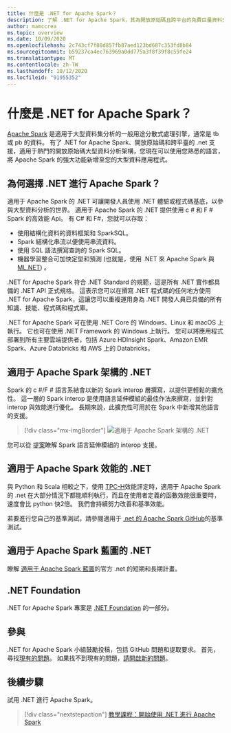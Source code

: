 ```yaml
---
title: 什麼是 .NET for Apache Spark？
description: 了解 .NET for Apache Spark，其為開放原始碼且跨平台的免費巨量資料分析架構，可將 Spark 帶到撰寫 .NET 程式碼的任何地方。
author: mamccrea
ms.topic: overview
ms.date: 10/09/2020
ms.openlocfilehash: 2c743cf7f88d857fb87aed123bd687c353fd8b84
ms.sourcegitcommit: b59237ca4ec763969a0dd775a3f8f39f8c59fe24
ms.translationtype: MT
ms.contentlocale: zh-TW
ms.lasthandoff: 10/12/2020
ms.locfileid: "91955352"
---
```

# <a name="what-is-net-for-apache-spark"></a>什麼是 .NET for Apache Spark？

[Apache Spark](what-is-spark.md) 是適用于大型資料集分析的一般用途分散式處理引擎，通常是 tb 或 pb 的資料。 有了 .NET for Apache Spark、開放原始碼和跨平臺的 .net 支援，適用于熱門的開放原始碼大型資料分析架構，您現在可以使用您熟悉的語言，將 Apache Spark 的強大功能新增至您的大型資料應用程式。

## <a name="why-choose-net-for-apache-spark"></a>為何選擇 .NET 進行 Apache Spark？

適用于 Apache Spark 的 .NET 可讓開發人員使用 .NET 體驗或程式碼基底，以參與大型資料分析的世界。 適用于 Apache Spark 的 .NET 提供使用 c # 和 F # Spark 的高效能 Api。 有 C# 和 F#，您就可以存取：

* 使用結構化資料的資料框架和 SparkSQL。
* Spark 結構化串流以便使用串流資料。
* 使用 SQL 語法撰寫查詢的 Spark SQL。
* 機器學習整合可加快定型和預測 (也就是，使用 .NET 來 Apache Spark 與 [ML.NET](https://dot.net/ml)) 。

.NET for Apache Spark 符合 .NET Standard 的規範，這是所有 .NET 實作都具備的 .NET API 正式規格。 這表示您可以在撰寫 .NET 程式碼的任何地方使用 .NET for Apache Spark，這讓您可以重複運用身為 .NET 開發人員已具備的所有知識、技能、程式碼和程式庫。

.NET for Apache Spark 可在使用 .NET Core 的 Windows、Linux 和 macOS 上執行。 它也可在使用 .NET Framework 的 Windows 上執行。 您可以將應用程式部署到所有主要雲端提供者，包括 Azure HDInsight Spark、Amazon EMR Spark、Azure Databricks 和 AWS 上的 Databricks。

## <a name="net-for-apache-spark-architecture"></a>適用于 Apache Spark 架構的 .NET

Spark 的 c #/F # 語言系結會以新的 Spark interop 層撰寫，以提供更輕鬆的擴充性。 這一層的 Spark interop 是使用語言延伸模組的最佳作法來撰寫，並針對 interop 與效能進行優化。 長期來說，此擴充性可用於在 Spark 中新增其他語言的支援。

> [!div class="mx-imgBorder"]
> ![適用于 Apache Spark 架構的 .NET](media/dotnet-spark-architecture.png)

您可以從 [提案](https://issues.apache.org/jira/browse/SPARK-26257)瞭解 Spark 語言延伸模組的 interop 支援。

## <a name="net-for-apache-spark-performance"></a>適用于 Apache Spark 效能的 .NET

與 Python 和 Scala 相較之下，使用 [TPC-H](http://www.tpc.org/tpch/)效能評定時，適用于 Apache Spark 的 .net 在大部分情況下都能順利執行，而且在使用者定義的函數效能很重要時，速度會比 python 快2倍。 我們會持續努力改善和基準效能。

若要進行您自己的基準測試，請參閱適用于 [.net 的 Apache Spark GitHub](https://github.com/dotnet/spark/tree/master/benchmark)的基準測試。

## <a name="net-for-apache-spark-roadmap"></a>適用于 Apache Spark 藍圖的 .NET

瞭解 [適用于 Apache Spark 藍圖](https://github.com/dotnet/spark/blob/master/ROADMAP.md)的官方 .net 的短期和長期計畫。

## <a name="net-foundation"></a>.NET Foundation

.NET for Apache Spark 專案是 [.NET Foundation](https://www.dotnetfoundation.org/) 的一部分。

## <a name="contributions"></a>參與

.NET for Apache Spark 小組鼓勵投稿，包括 GitHub 問題和提取要求。 首先，尋找[現有的問題](https://github.com/dotnet/spark/issues)。 如果找不到現有的問題，[請開啟新的問題](https://github.com/dotnet/spark/issues?utf8=%E2%9C%93&q=is%3Aissue+is%3Aopen+)。

## <a name="next-steps"></a>後續步驟

試用 .NET 進行 Apache Spark。
> [!div class="nextstepaction"]
> [教學課程：開始使用 .NET 進行 Apache Spark](./tutorials/get-started.md)
